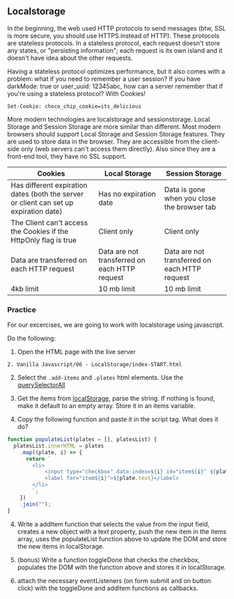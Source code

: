 ## Localstorage

In the beginning, the web used HTTP protocols to send messages (btw, SSL is more secure, you should use HTTPS instead of HTTP). These protocols are stateless protocols. In a stateless protocol, each request doesn't store any states, or "persisting information"; each request is its own island and it doesn't have idea about the other requests.

Having a stateless protocol optimizes performance, but it also comes with a problem: what if you need to remember a user session? If you have darkMode: true or user_uuid: 12345abc, how can a server remember that if you're using a stateless protocol? With Cookies!

```
Set-Cookie: choco_chip_cookie=its_delicious
```

More modern technologies are localstorage and sessionstorage. Local Storage and Session Storage are more similar than different. Most modern browsers should support Local Storage and Session Storage features. They are used to store data in the browser. They are accessible from the client-side only (web servers can't access them directly). Also since they are a front-end tool, they have no SSL support.

| Cookies                                                                               | Local Storage                                 | Session Storage                               |
| ------------------------------------------------------------------------------------- | --------------------------------------------- | --------------------------------------------- |
| Has different expiration dates (both the server or client can set up expiration date) | Has no expiration date                        | Data is gone when you close the browser tab   |
| The Client can't access the Cookies if the HttpOnly flag is true                      | Client only                                   | Client only                                   |
| Data are transferred on each HTTP request                                             | Data are not transferred on each HTTP request | Data are not transferred on each HTTP request |
| 4kb limit                                                                             | 10 mb limit                                   | 10 mb limit                                   |

### Practice

For our excercises, we are going to work with localstorage using javascript.

Do the following:

1. Open the HTML page with the live server

```
2. Vanilla Javascript/06 - LocalStorage/index-START.html
```

2. Select the `.add-items` and `.plates` html elements. Use the [querySelectorAll](https://developer.mozilla.org/en-US/docs/Web/API/Document/querySelectorAll)

3. Get the items from [localStorage](https://developer.mozilla.org/en-US/docs/Web/API/Window/localStorage), parse the string. If nothing is found, make it default to an empty array. Store it in an items variable.

4. Copy the following function and paste it in the script tag. What does it do?

```js
function populateList(plates = [], platesList) {
  platesList.innerHTML = plates
    .map((plate, i) => {
      return `
        <li>
            <input type="checkbox" data-index=${i} id="item${i}" ${plate.done ? "checked" : ""} />
            <label for="item${i}">${plate.text}</label>
        </li>
        `;
    })
    .join("");
}
```

4. Write a addItem function that selects the value from the input field, creates a new object with a text property, push the new item in the items array, uses the populateList function above to update the DOM and store the new items in localStorage.

5. (bonus) Write a function toggleDone that checks the checkbox, populates the DOM with the function above and stores it in localStorage.

6. attach the necessary eventListeners (on form submit and on button click) with the toggleDone and addItem functions as callbacks.
